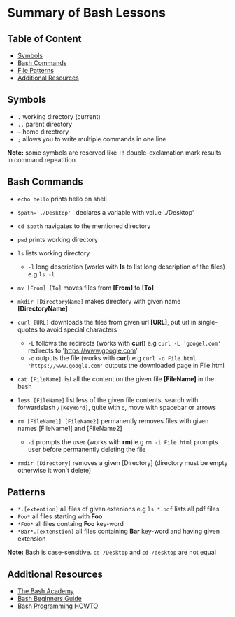 **Summary of Bash Lessons**
===========================

## Table of Content

 - [Symbols](#Symbols)
 - [Bash Commands](#Bash-Commands)
 - [File Patterns](#Patterns)
 - [Additional Resources](#Additional-Resources)
 
 ## Symbols
 - ```.``` working directory (current)
 - ```..``` parent directory
 - ```~``` home directrory
 - ```;``` allows you to write multiple commands in one line

__Note:__ some symbols are reserved like ```!!``` double-exclamation mark results in command repeatition

## Bash Commands
 - ```echo hello``` prints hello on shell
 - ```$path='./Desktop' ``` declares a variable with value './Desktop'
 - ```cd $path``` navigates to the mentioned directory
 - ```pwd``` prints working directory
 - ```ls``` lists working directory
    - ```-l``` long description (works with __ls__ to list long description of the files) e.g ```ls -l```

 - ```mv [From] [To]``` moves files from __[From]__ to __[To]__
 - ```mkdir [DirectoryName]``` makes directory with given name __[DirectoryName]__
 - ```curl [URL]``` downloads the files from given url __[URL]__, put url in single-quotes to avoid special characters
    - ```-L``` follows the redirects (works with __curl__) e.g ```curl -L 'googel.com'``` redirects to 'https://www.google.com'
    - ```-o``` outputs the file (works with __curl__) e.g ```curl -o File.html 'https://www.google.com'``` outputs the downloaded page in File.html

 - ```cat [FileName]``` list all the content on the given file __[FileName]__ in the bash
 - ```less [FileName]``` list less of the given file contents, search with forwardslash ```/[KeyWord]```, quite with ```q```, move with spacebar or arrows
 - ```rm [FileName1] [FileName2]``` permanently removes files with given names [FileName1] and [FileName2]
    - ```-i``` prompts the user (works with __rm__) e.g ```rm -i File.html``` prompts user before permanently deleting the file

 - ```rmdir [Directory]``` removes a given [Directory] (directory must be empty otherwise it won't delete)

## Patterns
 - ```*.[extention]``` all files of given extenions e.g ```ls *.pdf``` lists all pdf files
 - ```Foo*``` all files starting with __Foo__
 - ```*Foo*``` all files containg __Foo__ key-word
 - ```*Bar*.[extenstion]``` all files containing __Bar__ key-word and having given extension

__Note:__ Bash is case-sensitive. ```cd /Desktop``` and ```cd /desktop``` are not equal

## Additional Resources
 - [The Bash Academy](http://www.bash.academy/)
 - [Bash Beginners Guide](http://www.tldp.org/LDP/Bash-Beginners-Guide/html/)
 - [Bash Programming HOWTO](http://tldp.org/HOWTO/Bash-Prog-Intro-HOWTO.html)
